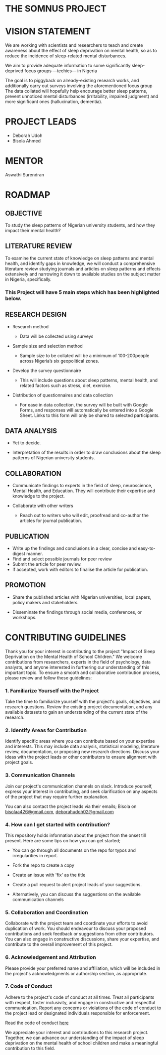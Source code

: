 # THE SOMNUS PROJECT

# VISION STATEMENT
We are working with scientists and researchers to teach and create awareness about the effect of sleep deprivation on mental health, so as to reduce the incidence of sleep-related mental disturbances.

We aim to provide adequate information to some significantly sleep-deprived focus groups —techies— in Nigeria


The goal is to piggyback on already-existing research works, and additionally carry out surveys involving the aforementioned focus group The data collated will hopefully help encourage better sleep patterns, prevent unnoticed mental disturbances (irritability, impaired judgment) and more significant ones (hallucination, dementia).

# PROJECT LEADS
* Deborah Udoh
* Bisola Ahmed

# MENTOR
Aswathi Surendran

# ROADMAP

## OBJECTIVE
To study the sleep patterns of Nigerian university students, and how they impact their mental health?

## LITERATURE REVIEW
To examine the current state of knowledge on sleep patterns and mental health, and identify gaps in knowledge, we will conduct a comprehensive literature review studying journals and articles on sleep patterns and effects extensively and narrowing it down to available studies on the subject matter in Nigeria, specifically.

### This Project will have 5 main steps which has been highlighted below.

## RESEARCH DESIGN
 * Research method
     * Data will be collected using surveys

* Sample size and selection method
    * Sample size to be collated will be a minimum of 100-200people across Nigeria’s six geopolitical zones.

 * Develop the survey questionnaire 
    * This will include questions about sleep patterns, mental health, and related factors such as stress, diet, exercise.

* Distribution of questionnaires and data collection
    * For ease in data collection, the survey will be built with Google Forms, and responses will automatically be entered into a Google Sheet. Links to this form will only be shared to selected participants.

## DATA ANALYSIS
* Yet to decide.

* Interpretation of the results in order to draw conclusions about the sleep patterns of Nigerian university students.

## COLLABORATION
* Communicate findings to experts in the field of sleep, neuroscience, Mental Health, and Education. They will contribute their expertise and knowledge to the project.

* Collaborate with other writers
    * Reach out to writers who will edit, proofread and co-author the articles for journal publication.


## PUBLICATION
* Write up the findings and conclusions in a clear, concise and easy-to-digest manner.
* Find and select possible journals for peer review
* Submit the article for peer review.
* If accepted, work with editors to finalise the article for publication.

## PROMOTION
* Share the published articles with Nigerian universities, local papers, policy makers and stakeholders.

* Disseminate the findings through social media, conferences, or workshops.


# CONTRIBUTING GUIDELINES

Thank you for your interest in contributing to the project "Impact of Sleep Deprivation on the Mental Health of School Children." We welcome contributions from researchers, experts in the field of psychology, data analysts, and anyone interested in furthering our understanding of this important topic. To ensure a smooth and collaborative contribution process, please review and follow these guidelines:

### 1. Familiarize Yourself with the Project

Take the time to familiarize yourself with the project's goals, objectives, and research questions. Review the existing project documentation, and any available datasets to gain an understanding of the current state of the research.

### 2. Identify Areas for Contribution

Identify specific areas where you can contribute based on your expertise and interests. This may include data analysis, statistical modeling, literature review, documentation, or proposing new research directions. Discuss your ideas with the project leads or other contributors to ensure alignment with project goals.

### 3. Communication Channels

Join our project's communication channels on slack. Introduce yourself, express your interest in contributing, and seek clarification on any aspects of the project that may require further explanation. 

You can also contact the project leads via their emails; Bisola on bisolaa426@gmail.com, deborahudoh02@gmail.com

### 4. How can I get started with contribution?

This repository holds information about the project from the onset till present. Here are some tips on how you can get started;

* You can go through all documents on the repo for typos and irregularities in report.

* Fork the repo to create a copy

* Create an issue with 'fix' as the title

* Create a pull request to alert project leads of your suggestions.

* Alternatively, you can discuss the suggestions on the available communication channels

### 5. Collaboration and Coordination

Collaborate with the project team and coordinate your efforts to avoid duplication of work. You should endeavour to discuss your proposed contributions and seek feedback or suggestions from other contributors. You can also engage in constructive discussions, share your expertise, and contribute to the overall improvement of this project.

### 6. Acknowledgement and Attribution

Please provide your preferred name and affiliation, which will be included in the project's acknowledgments or authorship section, as appropriate.

### 7. Code of Conduct

Adhere to the project's code of conduct at all times. Treat all participants with respect, foster inclusivity, and engage in constructive and respectful communication. Report any concerns or violations of the code of conduct to the project lead or designated individuals responsible for enforcement. 

Read the code of conduct [here](/code-of-conduct.md/)

We appreciate your interest and contributions to this research project. Together, we can advance our understanding of the impact of sleep deprivation on the mental health of school children and make a meaningful contribution to this field.
